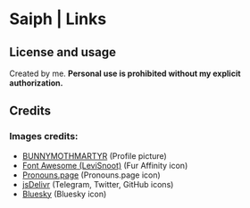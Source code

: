 # Saiph | Links

## License and usage

Created by me. **Personal use is prohibited without my explicit authorization.**

## Credits

### Images credits:
* [BUNNYMOTHMARTYR](https://bunnymothmartyr.carrd.co/) (Profile picture)
* [Font Awesome (LeviSnoot)](https://github.com/FortAwesome/Font-Awesome/issues/16573#issuecomment-1224236661) (Fur Affinity icon)
* [Pronouns.page](https://en.pronouns.page/) (Pronouns.page icon)
* [jsDelivr](https://www.jsdelivr.com/) (Telegram, Twitter, GitHub icons)
* [Bluesky]([Bluesky](https://drive.google.com/drive/folders/1RDpuQOQMfM9mXQ61wUYWNZUbgvDc8r-n)) (Bluesky icon)
